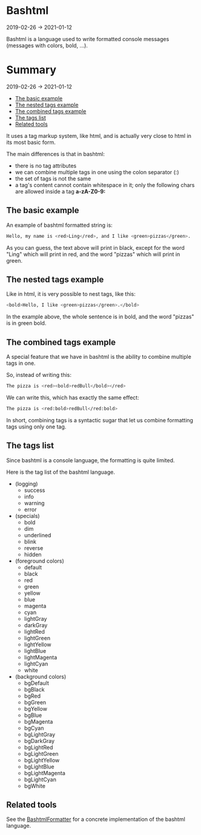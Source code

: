 Bashtml
=====
2019-02-26 -> 2021-01-12


Bashtml is a language used to write formatted console messages (messages with colors, bold, ...).




Summary
===========
2019-02-26 -> 2021-01-12

- [The basic example](#the-basic-example)
- [The nested tags example](#the-nested-tags-example)
- [The combined tags example](#the-combined-tags-example)
- [The tags list](#the-tags-list)
- [Related tools](#related-tools)


It uses a tag markup system, like html, and is actually very close to html in its most basic form.

The main differences is that in bashtml:

- there is no tag attributes
- we can combine multiple tags in one using the colon separator (:)
- the set of tags is not the same
- a tag's content cannot contain whitespace in it; only the following chars are allowed inside a tag **a-zA-Z0-9:**


The basic example
--------------------

An example of bashtml formatted string is:


```bash
Hello, my name is <red>Ling</red>, and I like <green>pizzas</green>.
```

As you can guess, the text above will print in black, except for the word "Ling" which will print in red, and the word "pizzas" which will print in green.


 
The nested tags example
-------------------

Like in html, it is very possible to nest tags, like this:

```bash
<bold>Hello, I like <green>pizzas</green>.</bold>
```

In the example above, the whole sentence is in bold, and the word "pizzas" is in green bold.



The combined tags example
-----------------------

A special feature that we have in bashtml is the ability to combine multiple tags in one.

So, instead of writing this:


```bash
The pizza is <red><bold>redBull</bold></red>
```


We can write this, which has exactly the same effect: 

```bash
The pizza is <red:bold>redBull</red:bold>
```


In short, combining tags is a syntactic sugar that let us combine formatting tags using only one tag.


 
 
The tags list
-----------------------

Since bashtml is a console language, the formatting is quite limited.

Here is the tag list of the bashtml language.


- (logging)
     - success
     - info
     - warning
     - error
- (specials)
     - bold
     - dim
     - underlined
     - blink
     - reverse
     - hidden
- (foreground colors)
     - default
     - black
     - red
     - green
     - yellow
     - blue
     - magenta
     - cyan
     - lightGray
     - darkGray
     - lightRed
     - lightGreen
     - lightYellow
     - lightBlue
     - lightMagenta
     - lightCyan
     - white
- (background colors)
     - bgDefault
     - bgBlack
     - bgRed
     - bgGreen
     - bgYellow
     - bgBlue
     - bgMagenta
     - bgCyan
     - bgLightGray
     - bgDarkGray
     - bgLightRed
     - bgLightGreen
     - bgLightYellow
     - bgLightBlue
     - bgLightMagenta
     - bgLightCyan
     - bgWhite




Related tools
----------------

See the [BashtmlFormatter](https://github.com/lingtalfi/CliTools/blob/master/doc/api/Ling/CliTools/Formatter/BashtmlFormatter.md) for a concrete implementation of the bashtml language.
